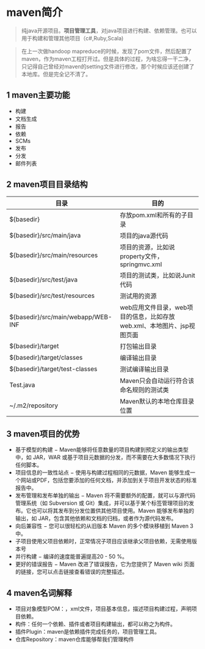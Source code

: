 # maven简介

> 纯java开源项目。**项目管理工具**，对java项目进行构建、依赖管理。也可以用于构建和管理其他项目（c#,Ruby,Scala)

> 在上一次做handoop mapreduce的时候，发现了pom文件，然后配置了maven，作为maven工程打开过。但是具体的过程，为啥忘得一干二净，只记得自己曾经对maven的setting文件进行修改，那个时候应该还创建了本地库。但是完全记不清了。

## 1 maven主要功能

* 构建
* 文档生成
* 报告
* 依赖
* SCMs
* 发布
* 分发
* 邮件列表


## 2 maven项目目录结构
| 目录|	目的|
|-|-|
| ${basedir}	|存放pom.xml和所有的子目录|
| ${basedir}/src/main/java	|项目的java源代码|
| ${basedir}/src/main/resources	|项目的资源，比如说property文件，springmvc.xml|
| ${basedir}/src/test/java	|项目的测试类，比如说Junit代码|
| ${basedir}/src/test/resources	|测试用的资源|
| ${basedir}/src/main/webapp/WEB-INF	|web应用文件目录，web项目的信息，比如存放web.xml、本地图片、jsp视图页面|
| ${basedir}/target	|打包输出目录|
| ${basedir}/target/classes	|编译输出目录|
| ${basedir}/target/test-classes	|测试编译输出目录|
| Test.java	|Maven只会自动运行符合该命名规则的测试类|
| ~/.m2/repository	|Maven默认的本地仓库目录位置|


## 3 maven项目的优势
* 基于模型的构建 − Maven能够将任意数量的项目构建到预定义的输出类型中，如 JAR，WAR 或基于项目元数据的分发，而不需要在大多数情况下执行任何脚本。
* 项目信息的一致性站点 − 使用与构建过程相同的元数据，Maven 能够生成一个网站或PDF，包括您要添加的任何文档，并添加到关于项目开发状态的标准报告中。
* 发布管理和发布单独的输出 − Maven 将不需要额外的配置，就可以与源代码管理系统（如 Subversion 或 Git）集成，并可以基于某个标签管理项目的发布。它也可以将其发布到分发位置供其他项目使用。Maven 能够发布单独的输出，如 JAR，包含其他依赖和文档的归档，或者作为源代码发布。
* 向后兼容性 − 您可以很轻松的从旧版本 Maven 的多个模块移植到 Maven 3 中。
* 子项目使用父项目依赖时，正常情况子项目应该继承父项目依赖，无需使用版本号
* 并行构建 − 编译的速度能普遍提高20 - 50 %。
* 更好的错误报告 − Maven 改进了错误报告，它为您提供了 Maven wiki 页面的链接，您可以点击链接查看错误的完整描述。

## 4 maven名词解释
* 项目对象模型POM：，xml文件，项目基本信息，描述项目构建过程，声明项目依赖。
* 构件：任何一个依赖、插件或者项目构建输出，都可以称之为构件。
* 插件Plugin：maven是依赖插件完成任务的，项目管理工具。
* 仓库Repository：maven仓库能够帮我们管理构件